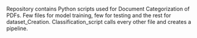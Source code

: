 Repository contains Python scripts used for Document Categorization of PDFs. Few files for model training, few for testing
and the rest for dataset_Creation. Classification_script calls every other file and creates a pipeline.
